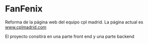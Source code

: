 # FanFenix
Reforma de la página web del equipo cpl madrid. La página actual es www.cplmadrid.com

El proyecto consitirá en una parte front end y una parte backend

